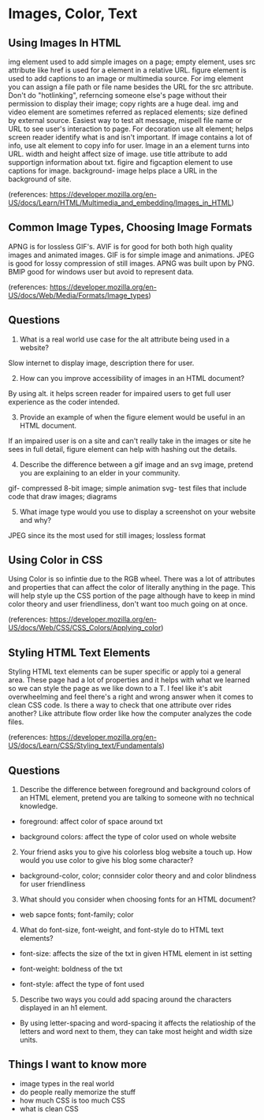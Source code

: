 # Images, Color, Text

## Using Images In HTML

img element used to add simple images on a page; empty element, uses src attribute like href is used for a element in a relative URL. figure element is used to add captions to an image or multimedia source. For img element you can assign a file path or file name besides the URL for the src attribute. Don't do "hotlinking", referncing someone else's page without their permission to display their image; copy rights are a huge deal. img and video element are sometimes referred as replaced elements; size defined by external source. Easiest way to test alt message, mispell file name or URL to see user's interaction to page. For decoration use alt element; helps screen reader identify what is and isn't important. If image contains a lot of info, use alt element to copy info for user. Image in an a element turns into URL. width and height affect size of image. use title attribute to add supportign information about txt. figire and figcaption element to use captions for image. background- image helps place a URL in the background of site.

(references: <https://developer.mozilla.org/en-US/docs/Learn/HTML/Multimedia_and_embedding/Images_in_HTML>)

## Common Image Types, Choosing Image Formats

APNG is for lossless GIF's. AVIF is for good for both both high quality images and animated images. GIF is for simple image and animations. JPEG is good for lossy compression of still images. APNG was built upon by PNG. BMIP good for windows user but avoid to represent data. 

(references: <https://developer.mozilla.org/en-US/docs/Web/Media/Formats/Image_types>)

## Questions

1. What is a real world use case for the alt attribute being used in a website?

Slow internet to display image, description there for user.

2. How can you improve accessibility of images in an HTML document?

By using alt. it helps screen reader for impaired users to get full user experience as the coder intended.

3. Provide an example of when the figure element would be useful in an HTML document.

If an impaired user is on a site and can't really take in the images or site he sees in full detail, figure element can help with hashing out the details.

4. Describe the difference between a gif image and an svg image, pretend you are explaining to an elder in your community.

gif- compressed 8-bit image; simple animation
svg- test files that include code that draw images; diagrams 

5. What image type would you use to display a screenshot on your website and why?

JPEG since its the most used for still images; lossless format

## Using Color in CSS

Using Color is so infintie due to the RGB wheel. There was a lot of attributes and properties that can affect the color of literally anything in the page. This will help style up the CSS portion of the page although have to keep in mind color theory and user friendliness, don't want too much going on at once. 

(references: <https://developer.mozilla.org/en-US/docs/Web/CSS/CSS_Colors/Applying_color>)

## Styling HTML Text Elements

Styling HTML text elements can be super specific or apply toi a general area. These page had a lot of properties and it helps with what we learned so we can style the page as we like down to a T. I feel like it's abit overwheelming and feel there's a right and wrong answer when it comes to clean CSS code. Is there a way to check that one attribute over rides another? Like attribute flow order like how the computer analyzes the code files. 


(references: <https://developer.mozilla.org/en-US/docs/Learn/CSS/Styling_text/Fundamentals>)

## Questions

1. Describe the difference between foreground and background colors of an HTML element, pretend you are talking to someone with no technical knowledge.

- foreground: affect color of space around txt

- background colors: affect the type of color used on whole website 

2. Your friend asks you to give his colorless blog website a touch up. How would you use color to give his blog some character?

- background-color, color; connsider color theory and and color blindness for user friendliness

3. What should you consider when choosing fonts for an HTML document?

- web sapce fonts; font-family; color

4. What do font-size, font-weight, and font-style do to HTML text elements?

- font-size: affects the size of the txt in given HTML element in ist setting

- font-weight: boldness of the txt

- font-style: affect the type of font used

5. Describe two ways you could add spacing around the characters displayed in an h1 element.

- By using letter-spacing and word-spacing it affects the relatioship of the letters and word next to them, they can take most height and width size units. 

## Things I want to know more
- image types in the real world 
- do people really memorize the stuff
- how much CSS is too much CSS
- what is clean CSS